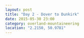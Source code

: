 ```yaml
---
layout: post
title: "Day 2 - Dover to Dunkirk"
date: 2015-05-30 23:00
category: overland-mountaineering
location: "2.2150, 50.9781"
---
```

